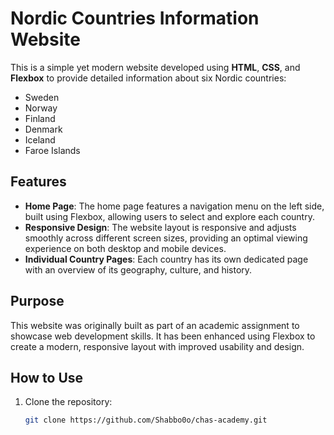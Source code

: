 # Nordic Countries Information Website

This is a simple yet modern website developed using **HTML**, **CSS**, and **Flexbox** to provide detailed information about six Nordic countries:

- Sweden
- Norway
- Finland
- Denmark
- Iceland
- Faroe Islands

## Features
- **Home Page**: The home page features a navigation menu on the left side, built using Flexbox, allowing users to select and explore each country.
- **Responsive Design**: The website layout is responsive and adjusts smoothly across different screen sizes, providing an optimal viewing experience on both desktop and mobile devices.
- **Individual Country Pages**: Each country has its own dedicated page with an overview of its geography, culture, and history.

## Purpose
This website was originally built as part of an academic assignment to showcase web development skills. It has been enhanced using Flexbox to create a modern, responsive layout with improved usability and design.

## How to Use
1. Clone the repository:
   ```bash
   git clone https://github.com/Shabbo0o/chas-academy.git

